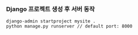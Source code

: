 ### Django 프로젝트 생성 후 서버 동작
```
django-admin startproject mysite .
python manage.py runserver // default port: 8000
```